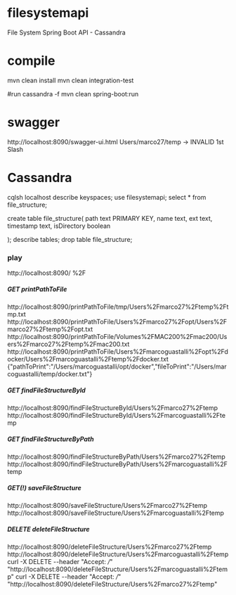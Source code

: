 # filesystemapi
File System Spring Boot API - Cassandra

# compile
mvn clean install
mvn clean integration-test

#run
cassandra -f
mvn clean spring-boot:run

# swagger
http://localhost:8090/swagger-ui.html
Users/marco27/temp -> INVALID 1st Slash

# Cassandra
cqlsh localhost
describe keyspaces;
use filesystemapi;
select * from file_structure;

create table file_structure(
   path text PRIMARY KEY,
   name text,
   ext text,
   timestamp text,
   isDirectory boolean

);
describe tables;
drop table file_structure;

### play
http://localhost:8090/
%2F

##### GET printPathToFile
http://localhost:8090/printPathToFile/tmp/Users%2Fmarco27%2Ftemp%2Ftmp.txt
http://localhost:8090/printPathToFile/Users%2Fmarco27%2Fopt/Users%2Fmarco27%2Ftemp%2Fopt.txt
http://localhost:8090/printPathToFile/Volumes%2FMAC200%2Fmac200/Users%2Fmarco27%2Ftemp%2Fmac200.txt
http://localhost:8090/printPathToFile/Users%2Fmarcoguastalli%2Fopt%2Fdocker/Users%2Fmarcoguastalli%2Ftemp%2Fdocker.txt
{"pathToPrint":"/Users/marcoguastalli/opt/docker","fileToPrint":"/Users/marcoguastalli/temp/docker.txt"}

##### GET findFileStructureById
http://localhost:8090/findFileStructureById/Users%2Fmarco27%2Ftemp
http://localhost:8090/findFileStructureById/Users%2Fmarcoguastalli%2Ftemp

##### GET findFileStructureByPath
http://localhost:8090/findFileStructureByPath/Users%2Fmarco27%2Ftemp
http://localhost:8090/findFileStructureByPath/Users%2Fmarcoguastalli%2Ftemp

##### GET(!) saveFileStructure
http://localhost:8090/saveFileStructure/Users%2Fmarco27%2Ftemp
http://localhost:8090/saveFileStructure/Users%2Fmarcoguastalli%2Ftemp

##### DELETE deleteFileStructure
http://localhost:8090/deleteFileStructure/Users%2Fmarco27%2Ftemp
http://localhost:8090/deleteFileStructure/Users%2Fmarcoguastalli%2Ftemp
curl -X DELETE --header "Accept: */*" "http://localhost:8090/deleteFileStructure/Users%2Fmarcoguastalli%2Ftemp"
curl -X DELETE --header "Accept: */*" "http://localhost:8090/deleteFileStructure/Users%2Fmarco27%2Ftemp"
